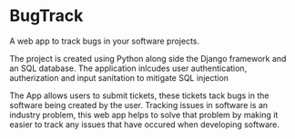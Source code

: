 # BugTrack
A web app to track bugs in your software projects.

The project is created using Python along side the Django framework and an SQL database.
The application inlcudes user authentication, autherization and input sanitation to mitigate SQL injection

The App allows users to submit tickets, these tickets tack bugs in the software being created by the user. Tracking issues in software is an industry problem,
this web app helps to solve that problem by making it easier to track any issues that have occured when developing software.
